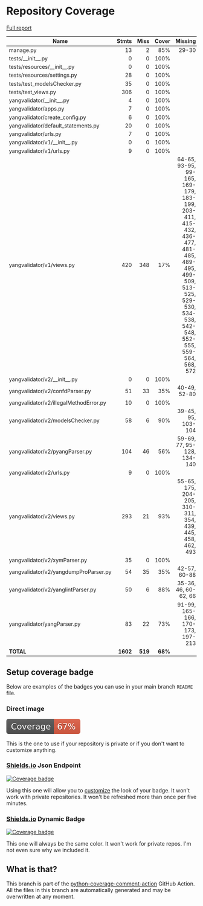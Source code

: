 # Repository Coverage

[Full report](https://htmlpreview.github.io/?https://github.com/YangCatalog/yang-validator-extractor/blob/python-coverage-comment-action-data/htmlcov/index.html)

| Name                                   |    Stmts |     Miss |   Cover |   Missing |
|--------------------------------------- | -------: | -------: | ------: | --------: |
| manage.py                              |       13 |        2 |     85% |     29-30 |
| tests/\_\_init\_\_.py                  |        0 |        0 |    100% |           |
| tests/resources/\_\_init\_\_.py        |        0 |        0 |    100% |           |
| tests/resources/settings.py            |       28 |        0 |    100% |           |
| tests/test\_modelsChecker.py           |       35 |        0 |    100% |           |
| tests/test\_views.py                   |      306 |        0 |    100% |           |
| yangvalidator/\_\_init\_\_.py          |        4 |        0 |    100% |           |
| yangvalidator/apps.py                  |        7 |        0 |    100% |           |
| yangvalidator/create\_config.py        |        6 |        0 |    100% |           |
| yangvalidator/default\_statements.py   |       20 |        0 |    100% |           |
| yangvalidator/urls.py                  |        7 |        0 |    100% |           |
| yangvalidator/v1/\_\_init\_\_.py       |        0 |        0 |    100% |           |
| yangvalidator/v1/urls.py               |        9 |        0 |    100% |           |
| yangvalidator/v1/views.py              |      420 |      348 |     17% |64-65, 93-95, 99-165, 169-179, 183-199, 203-411, 415-432, 436-477, 481-485, 489-495, 499-509, 513-525, 529-530, 534-538, 542-548, 552-555, 559-564, 568, 572 |
| yangvalidator/v2/\_\_init\_\_.py       |        0 |        0 |    100% |           |
| yangvalidator/v2/confdParser.py        |       51 |       33 |     35% |40-49, 52-80 |
| yangvalidator/v2/illegalMethodError.py |       10 |        0 |    100% |           |
| yangvalidator/v2/modelsChecker.py      |       58 |        6 |     90% |39-45, 95, 103-104 |
| yangvalidator/v2/pyangParser.py        |      104 |       46 |     56% |59-69, 77, 95-128, 134-140 |
| yangvalidator/v2/urls.py               |        9 |        0 |    100% |           |
| yangvalidator/v2/views.py              |      293 |       21 |     93% |55-65, 175, 204-205, 310-311, 354, 439, 445, 458, 462, 493 |
| yangvalidator/v2/xymParser.py          |       35 |        0 |    100% |           |
| yangvalidator/v2/yangdumpProParser.py  |       54 |       35 |     35% |42-57, 60-88 |
| yangvalidator/v2/yanglintParser.py     |       50 |        6 |     88% |35-36, 46, 60-62, 66 |
| yangvalidator/yangParser.py            |       83 |       22 |     73% |91-99, 165-166, 170-173, 197-213 |
|                              **TOTAL** | **1602** |  **519** | **68%** |           |


## Setup coverage badge

Below are examples of the badges you can use in your main branch `README` file.

### Direct image

[![Coverage badge](https://raw.githubusercontent.com/YangCatalog/yang-validator-extractor/python-coverage-comment-action-data/badge.svg)](https://htmlpreview.github.io/?https://github.com/YangCatalog/yang-validator-extractor/blob/python-coverage-comment-action-data/htmlcov/index.html)

This is the one to use if your repository is private or if you don't want to customize anything.

### [Shields.io](https://shields.io) Json Endpoint

[![Coverage badge](https://img.shields.io/endpoint?url=https://raw.githubusercontent.com/YangCatalog/yang-validator-extractor/python-coverage-comment-action-data/endpoint.json)](https://htmlpreview.github.io/?https://github.com/YangCatalog/yang-validator-extractor/blob/python-coverage-comment-action-data/htmlcov/index.html)

Using this one will allow you to [customize](https://shields.io/endpoint) the look of your badge.
It won't work with private repositories. It won't be refreshed more than once per five minutes.

### [Shields.io](https://shields.io) Dynamic Badge

[![Coverage badge](https://img.shields.io/badge/dynamic/json?color=brightgreen&label=coverage&query=%24.message&url=https%3A%2F%2Fraw.githubusercontent.com%2FYangCatalog%2Fyang-validator-extractor%2Fpython-coverage-comment-action-data%2Fendpoint.json)](https://htmlpreview.github.io/?https://github.com/YangCatalog/yang-validator-extractor/blob/python-coverage-comment-action-data/htmlcov/index.html)

This one will always be the same color. It won't work for private repos. I'm not even sure why we included it.

## What is that?

This branch is part of the
[python-coverage-comment-action](https://github.com/marketplace/actions/python-coverage-comment)
GitHub Action. All the files in this branch are automatically generated and may be
overwritten at any moment.
